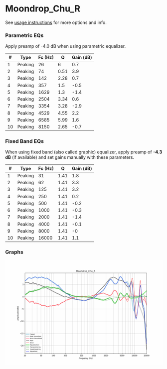 # Moondrop_Chu_R
See [usage instructions](https://github.com/jaakkopasanen/AutoEq#usage) for more options and info.

### Parametric EQs
Apply preamp of -4.0 dB when using parametric equalizer.

|   # | Type    |   Fc (Hz) |    Q |   Gain (dB) |
|-----|---------|-----------|------|-------------|
|   1 | Peaking |        26 | 6    |         0.7 |
|   2 | Peaking |        74 | 0.51 |         3.9 |
|   3 | Peaking |       142 | 2.28 |         0.7 |
|   4 | Peaking |       357 | 1.5  |        -0.5 |
|   5 | Peaking |      1629 | 1.3  |        -1.4 |
|   6 | Peaking |      2504 | 3.34 |         0.6 |
|   7 | Peaking |      3354 | 3.28 |        -2.9 |
|   8 | Peaking |      4529 | 4.55 |         2.2 |
|   9 | Peaking |      6585 | 5.99 |         1.6 |
|  10 | Peaking |      8150 | 2.65 |        -0.7 |

### Fixed Band EQs
When using fixed band (also called graphic) equalizer, apply preamp of **-4.3 dB** (if available) and set gains manually with these parameters.

|   # | Type    |   Fc (Hz) |    Q |   Gain (dB) |
|-----|---------|-----------|------|-------------|
|   1 | Peaking |        31 | 1.41 |         1.8 |
|   2 | Peaking |        62 | 1.41 |         3.3 |
|   3 | Peaking |       125 | 1.41 |         3.2 |
|   4 | Peaking |       250 | 1.41 |         0.2 |
|   5 | Peaking |       500 | 1.41 |        -0.2 |
|   6 | Peaking |      1000 | 1.41 |        -0.3 |
|   7 | Peaking |      2000 | 1.41 |        -1.4 |
|   8 | Peaking |      4000 | 1.41 |        -0.1 |
|   9 | Peaking |      8000 | 1.41 |        -0   |
|  10 | Peaking |     16000 | 1.41 |         1.1 |

### Graphs
![](./Moondrop_Chu_R.png)
